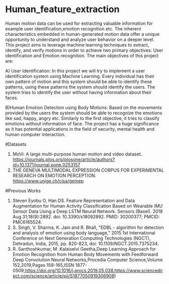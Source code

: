# Human_feature_extraction
Human motion data can be used for extracting valuable information for example user identification,emotion recognition etc. The inherent characteristics embedded in human-generated motion data offer a unique opportunity to understand and analyze user behavior on a deeper level. This project aims to leverage machine learning techniques to extract, identify, and verify motions in order to achieve two primary objectives: User identification and Emotion recognition. The main objectives of this project are: 

A) User Identification: In this project we will try to implement a user identification system using Machine Learning. Every individual has their own pattern of motion and this system should be able to identify these patterns, using these patterns the system should identify the users. The system tries to identify the user without having information about their faces. 

B)Human Emotion Detection using Body Motions: Based on the movements provided by the users the system should be able to recognize the emotions like sad, happy, angry etc. Similarly to the first objective, it tries to classify emotions without information of face. The project has a huge significance as it has potential applications in the field of security, mental health and human computer interaction.


#Datasets
1) MoVi: A large multi-purpose human motion and video dataset. https://journals.plos.org/plosone/article/authors?id=10.1371/journal.pone.0253157
2) THE GENEVA MULTIMODAL EXPRESSION CORPUS FOR EXPERIMENTAL RESEARCH ON EMOTION PERCEPTION. https://www.unige.ch/cisa/gemep

#Previous Works 
1) Steven Eyobu O, Han DS. Feature Representation and Data Augmentation for Human Activity Classification Based on Wearable IMU Sensor Data Using a Deep LSTM Neural Network. Sensors (Basel). 2018 Aug 31;18(9):2892. doi: 10.3390/s18092892. PMID: 30200377; PMCID: PMC6165524.
2) S. Singh, V. Sharma, K. Jain and R. Bhall, "EDBL - algorithm for detection and analysis of emotion using body language," 2015 1st International Conference on Next Generation Computing Technologies (NGCT), Dehradun, India, 2015, pp. 820-823, doi: 10.1109/NGCT.2015.7375234.
3) R. Santhoshkumar, M. Kalaiselvi Geetha,Deep Learning Approach for Emotion Recognition from Human Body Movements with Feedforward Deep Convolution Neural Networks,Procedia Computer Science,Volume 152,2019,Pages 158-165,ISSN 1877-0509,https://doi.org/10.1016/j.procs.2019.05.038.https://www.sciencedirect.com/science/article/pii/S1877050919306908)


